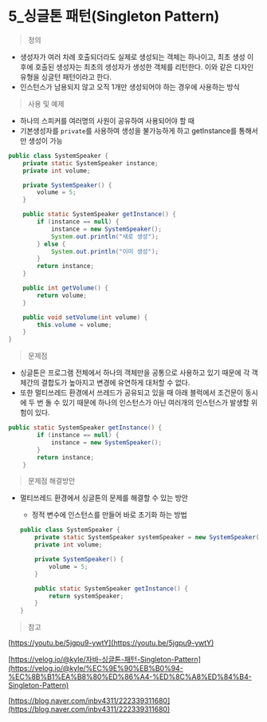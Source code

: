 # 5_싱글톤 패턴(Singleton Pattern)

> 정의
>
- 생성자가 여러 차례 호출되더라도 실제로 생성되는 객체는 하나이고,  최초 생성 이후에 호출된 생성자는 최초의 생성자가 생성한 객체를 리턴한다. 이와 같은 디자인 유형을 싱글턴 패턴이라고 한다.
- 인스턴스가 남용되지 않고 오직 1개만 생성되어야 하는 경우에 사용하는 방식

> 사용 및 예제
>
- 하나의 스피커를 여러명의 사원이 공유하여 사용되어야 할 때
- 기본생성자를 `private`를 사용하여 생성을 불가능하게 하고 getInstance를 통해서만 생성이 가능

```java
public class SystemSpeaker {
    private static SystemSpeaker instance;
    private int volume;

    private SystemSpeaker() {
        volume = 5;
    }

    public static SystemSpeaker getInstance() {
        if (instance == null) {
            instance = new SystemSpeaker();
            System.out.println("새로 생성");
        } else {
            System.out.println("이미 생성");
        }
        return instance;
    }

    public int getVolume() {
        return volume;
    }

    public void setVolume(int volume) {
        this.volume = volume;
    }
}
```

> 문제점
>
- 싱글톤은 프로그램 전체에서 하나의 객체만을 공통으로 사용하고 있기 때문에 각 객체간의 결합도가 높아지고 변경에 유연하게 대처할 수 없다.
- 또한 멀티쓰레드 환경에서 쓰레드가 공유되고 있을 때 아래 블럭에서 조건문이 동시에 두 번 돌 수 있기 때문에 하나의 인스턴스가 아닌 여러개의 인스턴스가 발생할 위험이 있다.

```java
public static SystemSpeaker getInstance() {
        if (instance == null) {
            instance = new SystemSpeaker();
        } 
        return instance;
    }

```

> 문제점 해결방안
>
- 멀티쓰레드 환경에서 싱글톤의 문제를 해결할 수 있는 방안
    - 정적 변수에 인스턴스를 만들어 바로 초기화 하는 방법

    ```java
    public class SystemSpeaker {
        private static SystemSpeaker systemSpeaker = new SystemSpeaker();
        private int volume;
    
        private SystemSpeaker() {
            volume = 5;
        }
    
        public static SystemSpeaker getInstance() {
            return systemSpeaker;
        }
    }
    ```


> 참고
>

[https://youtu.be/5jgpu9-ywtY](https://youtu.be/5jgpu9-ywtY)

[https://velog.io/@kyle/자바-싱글톤-패턴-Singleton-Pattern](https://velog.io/@kyle/%EC%9E%90%EB%B0%94-%EC%8B%B1%EA%B8%80%ED%86%A4-%ED%8C%A8%ED%84%B4-Singleton-Pattern)

[https://blog.naver.com/inbv4311/222339311680](https://blog.naver.com/inbv4311/222339311680)